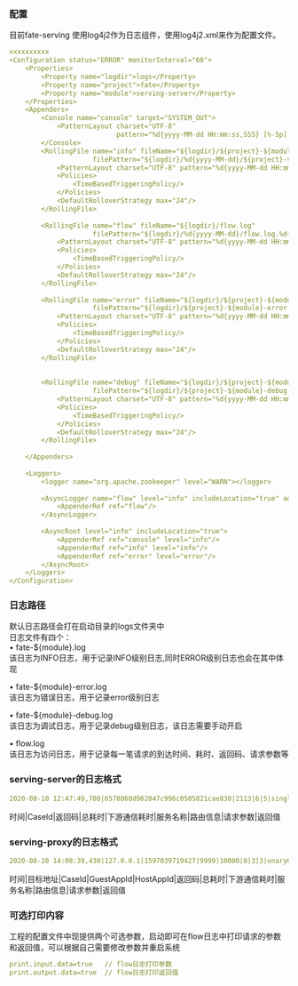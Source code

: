 ### 配置
目前fate-serving 使用log4j2作为日志组件，使用log4j2.xml来作为配置文件。
```yml
xxxxxxxxxx
<Configuration status="ERROR" monitorInterval="60">
    <Properties>
        <Property name="logdir">logs</Property>
        <Property name="project">fate</Property>
        <Property name="module">serving-server</Property>
    </Properties>
    <Appenders>
        <Console name="console" target="SYSTEM_OUT">
            <PatternLayout charset="UTF-8"
                           pattern="%d{yyyy-MM-dd HH:mm:ss,SSS} [%-5p] %c{1.}(%F:%L) - %m%n"/>
        </Console>
        <RollingFile name="info" fileName="${logdir}/${project}-${module}.log"
                     filePattern="${logdir}/%d{yyyy-MM-dd}/${project}-${module}.log.%d{yyyy-MM-dd}">
            <PatternLayout charset="UTF-8" pattern="%d{yyyy-MM-dd HH:mm:ss,SSS} [%-5p] %c{1.}(%F:%L) - %m%n"/>
            <Policies>
                <TimeBasedTriggeringPolicy/>
            </Policies>
            <DefaultRolloverStrategy max="24"/>
        </RollingFile>
​
        <RollingFile name="flow" fileName="${logdir}/flow.log"
                     filePattern="${logdir}/%d{yyyy-MM-dd}/flow.log.%d{yyyy-MM-dd}.log">
            <PatternLayout charset="UTF-8" pattern="%d{yyyy-MM-dd HH:mm:ss,SSS}|%m%n"/>
            <Policies>
                <TimeBasedTriggeringPolicy/>
            </Policies>
            <DefaultRolloverStrategy max="24"/>
        </RollingFile>
​
        <RollingFile name="error" fileName="${logdir}/${project}-${module}-error.log"
                     filePattern="${logdir}/${project}-${module}-error.log.%d{yyyy-MM-dd}.log">
            <PatternLayout charset="UTF-8" pattern="%d{yyyy-MM-dd HH:mm:ss,SSS} [%-5p] %c{1.}(%F:%L) - %m%n"/>
            <Policies>
                <TimeBasedTriggeringPolicy/>
            </Policies>
            <DefaultRolloverStrategy max="24"/>
        </RollingFile>
​
​
        <RollingFile name="debug" fileName="${logdir}/${project}-${module}-debug.log"
                     filePattern="${logdir}/${project}-${module}-debug.log.%d{yyyy-MM-dd}.log">
            <PatternLayout charset="UTF-8" pattern="%d{yyyy-MM-dd HH:mm:ss,SSS} [%-5p] %c{1.}(%F:%L) - %m%n"/>
            <Policies>
                <TimeBasedTriggeringPolicy/>
            </Policies>
            <DefaultRolloverStrategy max="24"/>
        </RollingFile>
​
    </Appenders>
​
    <Loggers>
        <logger name="org.apache.zookeeper" level="WARN"></logger>
​
        <AsyncLogger name="flow" level="info" includeLocation="true" additivity="true">
            <AppenderRef ref="flow"/>
        </AsyncLogger>
​
        <AsyncRoot level="info" includeLocation="true">
            <AppenderRef ref="console" level="info"/>
            <AppenderRef ref="info" level="info"/>
            <AppenderRef ref="error" level="error"/>
        </AsyncRoot>
    </Loggers>
</Configuration>
```
### 日志路径
默认日志路径会打在启动目录的logs文件夹中  
日志文件有四个：  
•	fate-${module}.log  
该日志为INFO日志，用于记录INFO级别日志,同时ERROR级别日志也会在其中体现

•	fate-${module}-error.log  
该日志为错误日志，用于记录error级别日志

•	fate-${module}-debug.log  
该日志为调试日志，用于记录debug级别日志，该日志需要手动开启

•	flow.log   
该日志为访问日志，用于记录每一笔请求的到达时间、耗时、返回码、请求参数等

### serving-server的日志格式
```yml
2020-08-10 12:47:49,708|6578868d962047c996c0505821cae830|2113|6|5|singleInference|127.0.0.1:8879||
```
时间|CaseId|返回码|总耗时|下游通信耗时|服务名称|路由信息|请求参数|返回值

### serving-proxy的日志格式
```yml
2020-08-10 14:08:39,430|127.0.0.1|1597039719427|9999|10000|0|3|3|unaryCall|127.0.0.1:8869||
```
时间|目标地址|CaseId|GuestAppId|HostAppId|返回码|总耗时|下游通信耗时|服务名称|路由信息|请求参数|返回值

### 可选打印内容
工程的配置文件中现提供两个可选参数，启动即可在flow日志中打印请求的参数和返回值，可以根据自己需要修改参数并重启系统
```yml
print.input.data=true   // flow日志打印参数
print.output.data=true  // flow日志打印返回值
```